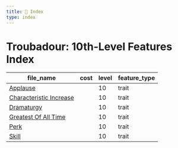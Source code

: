 ```yaml
---
title: 📑 Index
type: index
---
```


# Troubadour: 10th-Level Features Index

| file_name                                            | cost | level | feature_type |
| ---------------------------------------------------- | ---- | ----- | ------------ |
| [Applause](Applause)                                 |      | 10    | trait        |
| [Characteristic Increase](Characteristic%20Increase) |      | 10    | trait        |
| [Dramaturgy](Dramaturgy)                             |      | 10    | trait        |
| [Greatest Of All Time](Greatest%20Of%20All%20Time)   |      | 10    | trait        |
| [Perk](Perk)                                         |      | 10    | trait        |
| [Skill](Skill)                                       |      | 10    | trait        |
